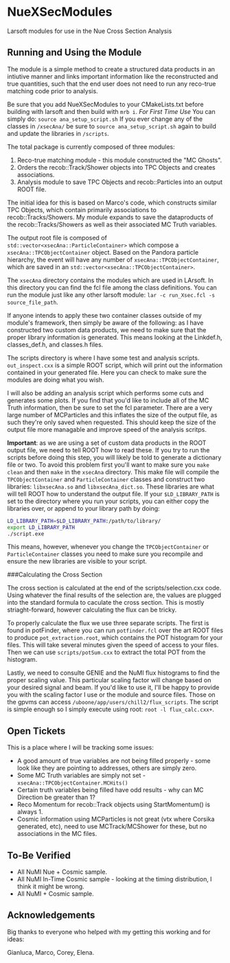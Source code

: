 # NueXSecModules
Larsoft modules for use in the Nue Cross Section Analysis

## Running and Using the Module

The module is a simple method to create a structured data products in an intiutive manner and links important information like the reconstructed and true quantities, such that the end user does not need to run any reco-true matching code prior to analysis.

Be sure that you add NueXSecModules to your CMakeLists.txt before building with larsoft and then build with `mrb i`.
*For First Time Use*
You can simply do: `source ana_setup_script.sh`
If you ever change any of the classes in `/xsecAna/` be sure to `source ana_setup_script.sh` again to build and update the libraries in `/scripts`.

The total package is currently composed of three modules:

1. Reco-true matching module - this module constructed the "MC Ghosts".
2. Orders the recob::Track/Shower objects into TPC Objects and creates associations.
3. Analysis module to save TPC Objects and recob::Particles into an output ROOT file.

The initial idea for this is based on Marco's code, which constructs similar TPC Objects, which contain primarily associations to recob::Tracks/Showers. My module expands to save the dataproducts of the recob::Tracks/Showers as well as their associated MC Truth variables.

The output root file is composed of `std::vector<xsecAna::ParticleContainer>` which compose a `xsecAna::TPCObjectContainer` object. Based on the Pandora particle hierarchy, the event will have any number of `xsecAna::TPCObjectContainer`, which are saved in an `std::vector<xsecAna::TPCObjectContainer>`.

The `xsecAna` directory contains the modules which are used in LArsoft. In this directory you can find the fcl file among the class definitions. You can run the module just like any other larsoft module: `lar -c run_Xsec.fcl -s source_file_path`.

If anyone intends to apply these two container classes outside of my module's framework, then simply be aware of the following: as I have constructed two custom data products, we need to make sure that the proper library information is generated. This means looking at the Linkdef.h, classes_def.h, and classes.h files.

The scripts directory is where I have some test and analysis scripts. `out_inspect.cxx` is a simple ROOT script, which will print out the information contained in your generated file. Here you can check to make sure the modules are doing what you wish.

I will also be adding an analysis script which performs some cuts and generates some plots. If you find that you'd like to include all of the MC Truth information, then be sure to set the fcl parameter. There are a very large number of MCParticles and this inflates the size of the output file, as such they're only saved when requested. This should keep the size of the output file more managable and improve speed of the analysis scritps.

**Important**: as we are using a set of custom data products in the ROOT output file, we need to tell ROOT how to read these. If you try to run the scripts before doing this step, you will likely be told to generate a dictionary file or two. To avoid this problem first you'll want to make sure you `make clean` and then `make` in the `xsecAna` directory. This make file will compile the `TPCObjectContainer` and `ParticleContainer` classes and construct two libraries: `libxsecAna.so` and `libxsecAna_dict.so`. These libraries are what will tell ROOT how to understand the output file. If your `$LD_LIBRARY_PATH` is set to the directory where you run your scripts, you can either copy the libraries over, or append to your library path by doing:

```bash
LD_LIBRARY_PATH=$LD_LIBRARY_PATH:/path/to/library/
export LD_LIBRARY_PATH
./script.exe
```

This means, however, whenever you change the `TPCObjectContainer` or `ParticleContainer` classes you need to make sure you recompile and ensure the new libraries are visible to your script.

###Calculating the Cross Section

The cross section is calculated at the end of the scripts/selection.cxx code. Using whatever the final results of the selection are, the values are plugged into the standard formula to caculate the cross section. This is mostly striaght-forward, however calculating the flux can be tricky.

To properly calculate the flux we use three separate scripts. The first is found in potFinder, where you can run `potfinder.fcl` over the art ROOT files to produce `pot_extraction.root`, which contains the POT histogram for your files. This will take several minutes given the speed of access to your files. Then we can use  `scripts/potSum.cxx` to extract the total POT from the histogram.

Lastly, we need to consulte GENIE and the NuMI flux histograms to find the proper scaling value. This particular scaling factor will change based on your desired signal and beam. If you'd like to use it, I'll be happy to provide you with the scaling factor I use or the module and source files. Those on the gpvms can access `/uboone/app/users/chill2/flux_scripts`. The script is simple enough so I simply execute using root: `root -l flux_calc.cxx+`.


## Open Tickets

This is a place where I will be tracking some issues:

- A good amount of true variables are not being filled properly - some look like they are pointing to addresses, others are simply zero.
- Some MC Truth variables are simply not set - `xsecAna::TPCObjectContainer.MCHits()` 
- Certain truth variables being filled have odd results - why can MC Direction be greater than 1?
- Reco Momentum for recob::Track objects using StartMomentum() is always 1.
- Cosmic information using MCParticles is not great (vtx where Corsika generated, etc), need to use MCTrack/MCShower for these, but no associations in the MC files.

## To-Be Verified
- All NuMI Nue + Cosmic sample.
- All NuMI In-Time Cosmic sample - looking at the timing distribution, I think it might be wrong.
- All NuMI + Cosmic sample.


## Acknowledgements

Big thanks to everyone who helped with my getting this working and for ideas:

Gianluca, Marco, Corey, Elena.


